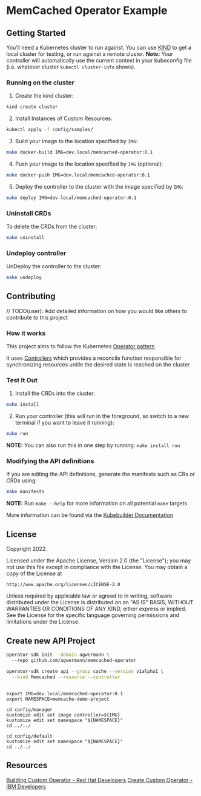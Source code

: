 # MemCached Operator Example

## Getting Started

You’ll need a Kubernetes cluster to run against. You can use [KIND](https://sigs.k8s.io/kind) to get a local cluster for testing, or run against a remote cluster.
**Note:** Your controller will automatically use the current context in your kubeconfig file (i.e. whatever cluster `kubectl cluster-info` shows).

### Running on the cluster

1. Create the kind cluster:

```sh
kind create cluster
```

2. Install Instances of Custom Resources:

```sh
kubectl apply -f config/samples/
```

3. Build your image to the location specified by `IMG`:

```sh
make docker-build IMG=dev.local/memcached-operator:0.1
```

4. Push your image to the location specified by `IMG` (optional):

```sh
make docker-push IMG=dev.local/memcached-operator:0.1
```

5. Deploy the controller to the cluster with the image specified by `IMG`:

```sh
make deploy IMG=dev.local/memcached-operator:0.1
```

### Uninstall CRDs

To delete the CRDs from the cluster:

```sh
make uninstall
```

### Undeploy controller

UnDeploy the controller to the cluster:

```sh
make undeploy
```

## Contributing
// TODO(user): Add detailed information on how you would like others to contribute to this project

### How it works
This project aims to follow the Kubernetes [Operator pattern](https://kubernetes.io/docs/concepts/extend-kubernetes/operator/)

It uses [Controllers](https://kubernetes.io/docs/concepts/architecture/controller/) 
which provides a reconcile function responsible for synchronizing resources untile the desired state is reached on the cluster 

### Test It Out

1. Install the CRDs into the cluster:

```sh
make install
```

2. Run your controller (this will run in the foreground, so switch to a new terminal if you want to leave it running):

```sh
make run
```

**NOTE:** You can also run this in one step by running: `make install run`

### Modifying the API definitions
If you are editing the API definitions, generate the manifests such as CRs or CRDs using:

```sh
make manifests
```

**NOTE:** Run `make --help` for more information on all potential `make` targets

More information can be found via the [Kubebuilder Documentation](https://book.kubebuilder.io/introduction.html)

## License

Copyright 2022.

Licensed under the Apache License, Version 2.0 (the "License");
you may not use this file except in compliance with the License.
You may obtain a copy of the License at

    http://www.apache.org/licenses/LICENSE-2.0

Unless required by applicable law or agreed to in writing, software
distributed under the License is distributed on an "AS IS" BASIS,
WITHOUT WARRANTIES OR CONDITIONS OF ANY KIND, either express or implied.
See the License for the specific language governing permissions and
limitations under the License.

## Create new API Project

```sh
operator-sdk init --domain agwermann \                    
  --repo github.com/agwermann/memcached-operator

operator-sdk create api --group cache --version v1alpha1 \
  --kind Memcached --resource --controller
```

## 

```
export IMG=dev.local/memcached-operator:0.1
export NAMESPACE=memcache-demo-project

cd config/manager
kustomize edit set image controller=${IMG}
kustomize edit set namespace "${NAMESPACE}"
cd ../../

cd config/default
kustomize edit set namespace "${NAMESPACE}"
cd ../../
```

## Resources

[Building Custom Operator - Red Hat Developers](https://developers.redhat.com/blog/2020/08/21/hello-world-tutorial-with-kubernetes-operators#build_the_operator)
[Create Custom Operator - IBM Developers](https://developer.ibm.com/learningpaths/kubernetes-operators/develop-deploy-simple-operator/create-operator/)